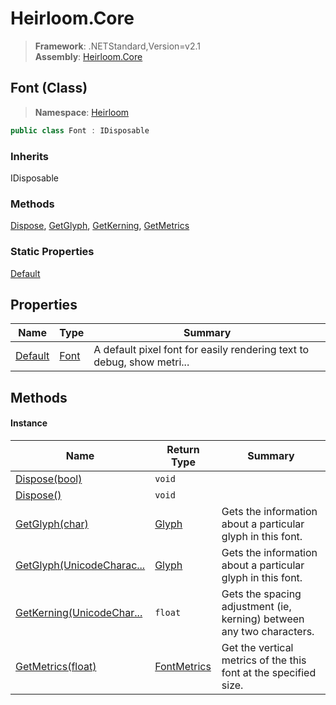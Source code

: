 # Heirloom.Core

> **Framework**: .NETStandard,Version=v2.1  
> **Assembly**: [Heirloom.Core][0]

## Font (Class)

> **Namespace**: [Heirloom][0]

```cs
public class Font : IDisposable
```

### Inherits

IDisposable

### Methods

[Dispose][1], [GetGlyph][2], [GetKerning][3], [GetMetrics][4]

### Static Properties

[Default][5]

## Properties

| Name         | Type      | Summary                                                                |
|--------------|-----------|------------------------------------------------------------------------|
| [Default][5] | [Font][6] | A default pixel font for easily rendering text to debug, show metri... |

## Methods

#### Instance

| Name                           | Return Type      | Summary                                                               |
|--------------------------------|------------------|-----------------------------------------------------------------------|
| [Dispose(bool)][1]             | `void`           |                                                                       |
| [Dispose()][1]                 | `void`           |                                                                       |
| [GetGlyph(char)][2]            | [Glyph][7]       | Gets the information about a particular glyph in this font.           |
| [GetGlyph(UnicodeCharac...][2] | [Glyph][7]       | Gets the information about a particular glyph in this font.           |
| [GetKerning(UnicodeChar...][3] | `float`          | Gets the spacing adjustment (ie, kerning) between any two characters. |
| [GetMetrics(float)][4]         | [FontMetrics][8] | Get the vertical metrics of the this font at the specified size.      |

[0]: ../../Heirloom.Core.md
[1]: Font/Dispose.md
[2]: Font/GetGlyph.md
[3]: Font/GetKerning.md
[4]: Font/GetMetrics.md
[5]: Font/Default.md
[6]: Font.md
[7]: Glyph.md
[8]: FontMetrics.md
